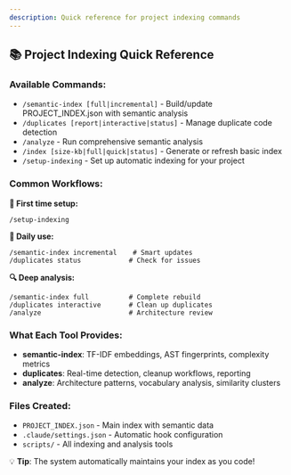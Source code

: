 ```yaml
---
description: Quick reference for project indexing commands
---
```


## 📚 Project Indexing Quick Reference

### Available Commands:

- `/semantic-index [full|incremental]` - Build/update PROJECT_INDEX.json with semantic analysis
- `/duplicates [report|interactive|status]` - Manage duplicate code detection  
- `/analyze` - Run comprehensive semantic analysis
- `/index [size-kb|full|quick|status]` - Generate or refresh basic index
- `/setup-indexing` - Set up automatic indexing for your project

### Common Workflows:

**🚀 First time setup:**
```
/setup-indexing
```

**🔄 Daily use:**
```
/semantic-index incremental    # Smart updates
/duplicates status            # Check for issues  
```

**🔍 Deep analysis:**
```  
/semantic-index full          # Complete rebuild
/duplicates interactive       # Clean up duplicates
/analyze                      # Architecture review
```

### What Each Tool Provides:

- **semantic-index**: TF-IDF embeddings, AST fingerprints, complexity metrics
- **duplicates**: Real-time detection, cleanup workflows, reporting
- **analyze**: Architecture patterns, vocabulary analysis, similarity clusters

### Files Created:

- `PROJECT_INDEX.json` - Main index with semantic data
- `.claude/settings.json` - Automatic hook configuration  
- `scripts/` - All indexing and analysis tools

💡 **Tip**: The system automatically maintains your index as you code!